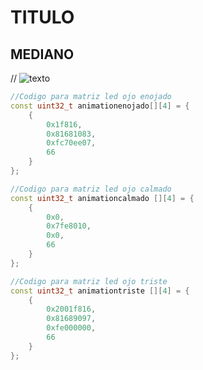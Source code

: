 # TITULO

## MEDIANO
// ![texto](./aquivaelnombre.jpg)

``` cpp
//Codigo para matriz led ojo enojado
const uint32_t animationenojado[][4] = {
	{
		0x1f816,
		0x81681083,
		0xfc70ee07,
		66
	}
};

```
``` cpp
//Codigo para matriz led ojo calmado
const uint32_t animationcalmado [][4] = {
	{
		0x0,
		0x7fe8010,
		0x0,
		66
	}
};
```
``` cpp
//Codigo para matriz led ojo triste 
const uint32_t animationtriste [][4] = {
	{
		0x2001f816,
		0x81689097,
		0xfe000000,
		66
	}
};

```
